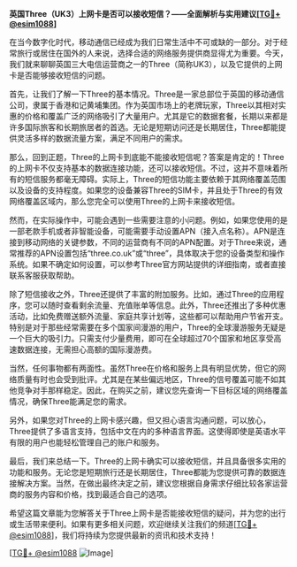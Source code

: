 **英国Three（UK3）上网卡是否可以接收短信？——全面解析与实用建议[[TG💪+ @esim1088](https://t.me/s/esim1088)]**

在当今数字化时代，移动通信已经成为我们日常生活中不可或缺的一部分。对于经常旅行或居住在国外的人来说，选择合适的网络服务提供商显得尤为重要。今天，我们就来聊聊英国三大电信运营商之一的Three（简称UK3），以及它提供的上网卡是否能够接收短信的问题。

首先，让我们了解一下Three的基本情况。Three是一家总部位于英国的移动通信公司，隶属于香港和记黄埔集团。作为英国市场上的老牌玩家，Three以其相对实惠的价格和覆盖广泛的网络吸引了大量用户。尤其是它的数据套餐，长期以来都是许多国际旅客和长期旅居者的首选。无论是短期访问还是长期居住，Three都能提供灵活多样的数据流量方案，满足不同用户的需求。

那么，回到正题，Three的上网卡到底能不能接收短信呢？答案是肯定的！Three的上网卡不仅支持基本的数据连接功能，还可以接收短信。不过，这并不意味着所有的短信服务都毫无障碍。实际上，Three的短信功能主要依赖于其网络覆盖范围以及设备的支持程度。如果您的设备兼容Three的SIM卡，并且处于Three的有效网络覆盖区域内，那么您完全可以使用Three的上网卡来接收短信。

然而，在实际操作中，可能会遇到一些需要注意的小问题。例如，如果您使用的是一部老款手机或者非智能设备，可能需要手动设置APN（接入点名称）。APN是连接到移动网络的关键参数，不同的运营商有不同的APN配置。对于Three来说，通常推荐的APN设置包括“three.co.uk”或“three”，具体取决于您的设备类型和操作系统。如果不确定如何设置，可以参考Three官方网站提供的详细指南，或者直接联系客服获取帮助。

除了短信接收之外，Three还提供了丰富的附加服务。比如，通过Three的应用程序，您可以随时查看剩余流量、充值账单等信息。此外，Three还推出了多种优惠活动，比如免费赠送额外流量、家庭共享计划等，这些都可以帮助用户节省开支。特别是对于那些经常需要在多个国家间漫游的用户，Three的全球漫游服务无疑是一个巨大的吸引力。只需支付少量费用，即可在全球超过70个国家和地区享受高速数据连接，无需担心高额的国际漫游费。

当然，任何事物都有两面性。虽然Three在价格和服务上具有明显优势，但它的网络质量有时也会受到批评。尤其是在某些偏远地区，Three的信号覆盖可能不如其他竞争对手那样稳定。因此，在购买之前，建议您先查询一下目标区域的网络覆盖情况，确保Three能满足您的需求。

另外，如果您对Three的上网卡感兴趣，但又担心语言沟通问题，可以放心，Three提供了多语言支持，包括中文在内的多种语言界面。这使得即使是英语水平有限的用户也能轻松管理自己的账户和服务。

最后，我们来总结一下。Three的上网卡确实可以接收短信，并且具备很多实用的功能和服务。无论您是短期旅行还是长期居住，Three都能为您提供可靠的数据连接解决方案。当然，在做出最终决定之前，建议您根据自身需求仔细比较各家运营商的服务内容和价格，找到最适合自己的选项。

希望这篇文章能为您解答关于Three上网卡是否能接收短信的疑问，并为您的出行或生活带来便利。如果有更多相关问题，欢迎继续关注我们的频道[[TG💪+ @esim1088](https://t.me/s/esim1088)]，我们将持续为您提供最新的资讯和技术支持！

[[TG💪+ @esim1088](https://t.me/s/esim1088) ![Image](https://i.postimg.cc/4NQfJmqS/Snipaste-2025-05-13-00-14-12.png)]